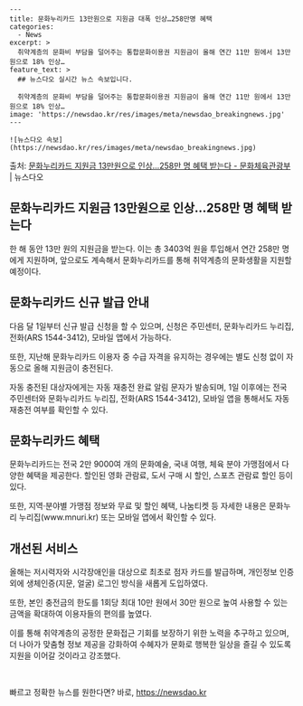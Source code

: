     ---
    title: 문화누리카드 13만원으로 지원금 대폭 인상…258만명 혜택
    categories:
      - News
    excerpt: >
      취약계층의 문화비 부담을 덜어주는 통합문화이용권 지원금이 올해 연간 11만 원에서 13만 원으로 18% 인상…
    feature_text: >
      ## 뉴스다오 실시간 뉴스 속보입니다.
    
      취약계층의 문화비 부담을 덜어주는 통합문화이용권 지원금이 올해 연간 11만 원에서 13만 원으로 18% 인상…
    image: 'https://newsdao.kr/res/images/meta/newsdao_breakingnews.jpg'
    ---
    
    ![뉴스다오 속보](https://newsdao.kr/res/images/meta/newsdao_breakingnews.jpg)

<p>출처: <a href="https://newsdao.kr/3089" rel="dofollow">문화누리카드 지원금 13만원으로 인상…258만 명 혜택 받는다 - 문화체육관광부</a> | 뉴스다오</p>

<h2>문화누리카드 지원금 13만원으로 인상…258만 명 혜택 받는다</h2>
<p data-ke-size="size16"></p>

한 해 동안 13만 원의 지원금을 받는다. 이는 총 3403억 원을 투입해서 연간 258만 명에게 지원하며, 앞으로도 계속해서 문화누리카드를 통해 취약계층의 문화생활을 지원할 예정이다.
<p data-ke-size="size16"></p>

<h2 data-ke-size="size26">문화누리카드 신규 발급 안내</h2>
<p data-ke-size="size16">다음 달 1일부터 신규 발급 신청을 할 수 있으며, 신청은 주민센터, 문화누리카드 누리집, 전화(ARS 1544-3412), 모바일 앱에서 가능하다.</p>
<p data-ke-size="size16">또한, 지난해 문화누리카드 이용자 중 수급 자격을 유지하는 경우에는 별도 신청 없이 자동으로 올해 지원금이 충전된다.</p>
<p data-ke-size="size16">자동 충전된 대상자에게는 자동 재충전 완료 알림 문자가 발송되며, 1일 이후에는 전국 주민센터와 문화누리카드 누리집, 전화(ARS 1544-3412), 모바일 앱을 통해서도 자동 재충전 여부를 확인할 수 있다.</p>
<p data-ke-size="size16"></p>

<h2 data-ke-size="size26">문화누리카드 혜택</h2>
<p data-ke-size="size16">문화누리카드는 전국 2만 9000여 개의 문화예술, 국내 여행, 체육 분야 가맹점에서 다양한 혜택을 제공한다. 할인된 영화 관람료, 도서 구매 시 할인, 스포츠 관람료 할인 등이 있다.</p>
<p data-ke-size="size16">또한, 지역·분야별 가맹점 정보와 무료 및 할인 혜택, 나눔티켓 등 자세한 내용은 문화누리 누리집(www.mnuri.kr) 또는 모바일 앱에서 확인할 수 있다.</p>
<p data-ke-size="size16"></p>

<h2 data-ke-size="size26">개선된 서비스</h2>
<p data-ke-size="size16">올해는 저시력자와 시각장애인을 대상으로 최초로 점자 카드를 발급하며, 개인정보 인증 외에 생체인증(지문, 얼굴) 로그인 방식을 새롭게 도입하였다.</p>
<p data-ke-size="size16">또한, 본인 충전금의 한도를 1회당 최대 10만 원에서 30만 원으로 높여 사용할 수 있는 금액을 확대하여 이용자들의 편의를 높였다.</p>
<p data-ke-size="size16">이를 통해 취약계층의 공정한 문화접근 기회를 보장하기 위한 노력을 추구하고 있으며, 더 나아가 맞춤형 정보 제공을 강화하여 수혜자가 문화로 행복한 일상을 즐길 수 있도록 지원을 이어갈 것이라고 강조했다.</p>
<p data-ke-size="size16"></p>

<p data-ke-size="size16">&nbsp;</p> 

빠르고 정확한 뉴스를 원한다면? 바로, <a href="https://newsdao.kr" rel="dofollow">https://newsdao.kr</a>


    
